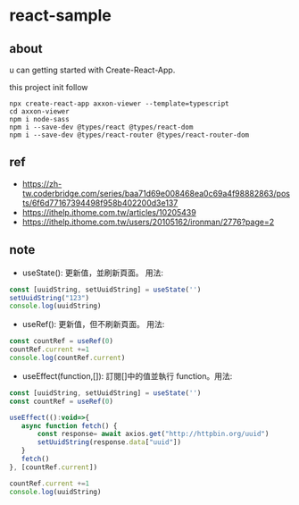# react-sample

## about
u can getting started with Create-React-App.

this project init follow

```
npx create-react-app axxon-viewer --template=typescript
cd axxon-viewer
npm i node-sass
npm i --save-dev @types/react @types/react-dom
npm i --save-dev @types/react-router @types/react-router-dom
```

## ref
 - https://zh-tw.coderbridge.com/series/baa71d69e008468ea0c69a4f98882863/posts/6f6d77167394498f958b402200d3e137
 - https://ithelp.ithome.com.tw/articles/10205439
 - https://ithelp.ithome.com.tw/users/20105162/ironman/2776?page=2

## note
 - useState(): 更新值，並刷新頁面。 用法: 
 ```js
 const [uuidString, setUuidString] = useState('')
 setUuidString("123")
 console.log(uuidString)
 ```

 - useRef(): 更新值，但不刷新頁面。 用法: 
 ```js
 const countRef = useRef(0)
 countRef.current +=1
 console.log(countRef.current)
 ```

 - useEffect(function,[]): 訂閱[]中的值並執行 function。用法:
 ```js
 const [uuidString, setUuidString] = useState('')
 const countRef = useRef(0)

 useEffect(():void=>{
    async function fetch() {
        const response= await axios.get("http://httpbin.org/uuid")
        setUuidString(response.data["uuid"])
    }
    fetch()
}, [countRef.current])

countRef.current +=1
console.log(uuidString)
 ```